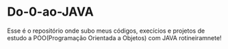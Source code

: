 # Do-0-ao-JAVA

Esse é o repositório onde subo meus códigos, execícios e projetos de estudo a POO(Programação Orientada a Objetos) com JAVA rotineiramnete!
